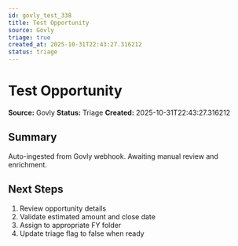 ```yaml
---
id: govly_test_338
title: Test Opportunity
source: Govly
triage: true
created_at: 2025-10-31T22:43:27.316212
status: triage
---
```


# Test Opportunity

**Source:** Govly
**Status:** Triage
**Created:** 2025-10-31T22:43:27.316212

## Summary

Auto-ingested from Govly webhook. Awaiting manual review and enrichment.

## Next Steps

1. Review opportunity details
2. Validate estimated amount and close date
3. Assign to appropriate FY folder
4. Update triage flag to false when ready
